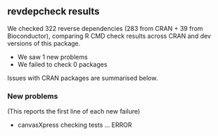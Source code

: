## revdepcheck results

We checked 322 reverse dependencies (283 from CRAN + 39 from Bioconductor), comparing R CMD check results across CRAN and dev versions of this package.

 * We saw 1 new problems
 * We failed to check 0 packages

Issues with CRAN packages are summarised below.

### New problems
(This reports the first line of each new failure)

* canvasXpress
  checking tests ... ERROR

